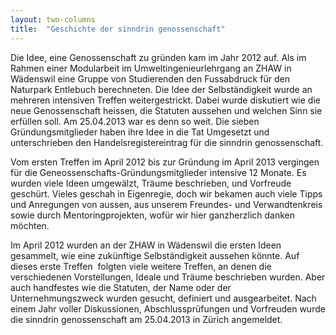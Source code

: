 ```yaml
---
layout: two-columns
title:  "Geschichte der sinndrin genossenschaft"
---
```


Die Idee, eine Genossenschaft zu gründen kam im Jahr 2012 auf. Als im Rahmen einer Modularbeit im Umweltingenieurlehrgang an ZHAW in Wädenswil eine Gruppe von Studierenden den Fussabdruck für den Naturpark Entlebuch berechneten. Die Idee der Selbständigkeit wurde an mehreren intensiven Treffen weitergestrickt. Dabei wurde diskutiert wie die neue Genossenschaft heissen, die Statuten aussehen und welchen Sinn sie erfüllen soll. Am 25.04.2013 war es denn so weit. Die sieben Gründungsmitglieder haben ihre Idee in die Tat Umgesetzt und unterschrieben den Handelsregistereintrag für die sinndrin genossenschaft.

Vom ersten Treffen im April 2012 bis zur Gründung im April 2013 vergingen für die Geneossenschafts-Gründungsmitglieder intensive 12 Monate. Es wurden viele Ideen umgewälzt, Träume beschrieben, und Vorfreude geschürt. Vieles geschah in Eigenregie, doch wir bekamen auch viele Tipps und Anregungen von aussen, aus unserem Freundes- und Verwandtenkreis sowie durch Mentoringprojekten, wofür wir hier ganzherzlich danken möchten.

Im April 2012 wurden an der ZHAW in Wädenswil die ersten Ideen gesammelt, wie eine zukünftige Selbständigkeit aussehen könnte. Auf dieses erste Treffen  folgten viele weitere Treffen, an denen die verschiedenen Vorstellungen, Ideale und Träume beschrieben wurden. Aber auch handfestes wie die Statuten, der Name oder der Unternehmungszweck wurden gesucht, definiert und ausgearbeitet. Nach einem Jahr voller Diskussionen, Abschlussprüfungen und Vorfreuden wurde die sinndrin genossenschaft am 25.04.2013 in Zürich angemeldet.